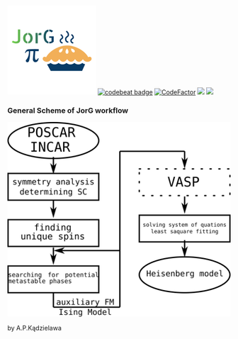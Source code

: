 <img src="doc/JorG.png">
<a href="https://codebeat.co/projects/github-com-mellechowicz-jorg-experimental"><img alt="codebeat badge" src="https://codebeat.co/badges/e561bf06-8c83-49b9-acf5-ceaffa5e0bb8" /></a>
<a href="https://www.codefactor.io/repository/github/mellechowicz/jorg"><img src="https://www.codefactor.io/repository/github/mellechowicz/jorg/badge" alt="CodeFactor" /></a>
<img src='https://travis-ci.com/Mellechowicz/JorG.svg?branch=experimental'>
<img src='https://bettercodehub.com/edge/badge/Mellechowicz/JorG?branch=experimental'>

<br>
<h3>General Scheme of JorG workflow</h3>
<img src="doc/JorG-flowchart.png">

by A.P.Kądzielawa
